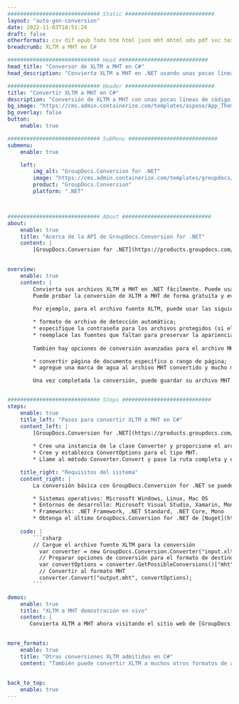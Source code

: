 ```yaml
---
############################# Static ############################
layout: "auto-gen-conversion"
date: 2022-11-03T18:51:24
draft: false
otherformats: csv dif epub fods htm html json mht mhtml ods pdf sxc tex tsv xlam xls xlsb xlsm xlsx xlt xltm xltx xml xps
breadcrumb: XLTM a MHT en C#

############################# Head ############################
head_title: "Conversor de XLTM a MHT en C#"
head_description: "Convierta XLTM a MHT en .NET usando unas pocas líneas de código. Utilice la API de conversión de documentos de GroupDocs para convertir más de 160 formatos de archivo."

############################# Header ############################
title: "Convertir XLTM a MHT en C#"
description: "Conversión de XLTM a MHT con unas pocas líneas de código .NET"
bg_image: "https://cms.admin.containerize.com/templates/aspose/App_Themes/V3/images/bg/header1.png"
bg_overlay: false
button:
    enable: true

############################# SubMenu ############################
submenu:
    enable: true

    left:
        img_alt: "GroupDocs.Conversion for .NET"
        image: "https://cms.admin.containerize.com/templates/groupdocs/images/product-logos/90x90-noborder/groupdocs-conversion-net.png"
        product: "GroupDocs.Conversion"
        platform: ".NET"



############################# About ############################
about:
    enable: true
    title: "Acerca de la API de GroupDocs.Conversion for .NET"
    content: |
        [GroupDocs.Conversion for .NET](https://products.groupdocs.com/conversion/net/) se puede usar para convertir Microsoft Word, Excel, PowerPoint, PDF, Visio y otros formatos. GroupDocs.Conversion es una API independiente que es adecuada para sistemas internos y de back-end donde se requiere un alto rendimiento. No depende de ningún software como Microsoft u Open Office.
    

overview:
    enable: true
    content: |
        Convierta sus archivos XLTM a MHT en .NET fácilmente. Puede usar solo un par de líneas de código C# en cualquier plataforma de su elección, como Windows, Linux, macOS.
        Puede probar la conversión de XLTM a MHT de forma gratuita y evaluar la calidad de los resultados de la conversión. Junto con los escenarios de conversión de archivos simples, puede probar opciones más avanzadas para cargar el archivo de origen XLTM y para guardar el resultado de salida MHT. 
        
        Por ejemplo, para el archivo fuente XLTM, puede usar las siguientes opciones de carga:

        * formato de archivo de detección automática;
        * especifique la contraseña para los archivos protegidos (si el formato de archivo lo admite);
        * reemplace las fuentes que faltan para preservar la apariencia del documento.
        
        También hay opciones de conversión avanzadas para el archivo MHT:

        * convertir página de documento específico o rango de página;
        * agregue una marca de agua al archivo MHT convertido y mucho más.

        Una vez completada la conversión, puede guardar su archivo MHT en la ruta del archivo local o en cualquier almacenamiento de terceros como FTP, Amazon S3, Google Drive, Dropbox, etc. Tenga en cuenta que para convertir XLTM a MHT no es necesario instalar ningún software adicional, como MS Office, Open Office, Adobe Acrobat Reader, etc.


############################# Steps ############################
steps:
    enable: true
    title_left: "Pasos para convertir XLTM a MHT en C#"
    content_left: |
        [GroupDocs.Conversion for .NET](https://products.groupdocs.com/conversion/net/) facilita a los desarrolladores convertir un archivo XLTM a MHT con unas pocas líneas de código.
        
        * Cree una instancia de la clase Converter y proporcione el archivo XLTM con la ruta completa
        * Cree y establezca ConvertOptions para el tipo MHT.
        * Llame al método Converter.Convert y pase la ruta completa y el formato (MHT) como parámetro

    title_right: "Requisitos del sistema"
    content_right: |
        La conversión básica con GroupDocs.Conversion for .NET se puede realizar en unos pocos pasos simples. Nuestras API son compatibles con todas las principales plataformas y sistemas operativos. Antes de ejecutar el código a continuación, asegúrese de tener instalados los siguientes requisitos previos en su sistema.

        * Sistemas operativos: Microsoft Windows, Linux, Mac OS
        * Entornos de desarrollo: Microsoft Visual Studio, Xamarin, MonoDevelop
        * Frameworks: .NET Framework, .NET Standard, .NET Core, Mono
        * Obtenga el último GroupDocs.Conversion for .NET de [Nuget](https://www.nuget.org/packages/groupdocs.conversion)
         
    code: |
        ```csharp    
        // Cargue el archivo fuente XLTM para la conversión
          var converter = new GroupDocs.Conversion.Converter("input.xltm");
          // Preparar opciones de conversión para el formato de destino MHT
          var convertOptions = converter.GetPossibleConversions()["mht"].ConvertOptions;
          // Convertir al formato MHT
          converter.Convert("output.mht", convertOptions);
        ```

demos:
    enable: true
    title: "XLTM a MHT demostración en vivo"
    content: |
       Convierta XLTM a MHT ahora visitando el sitio web de [GroupDocs.Conversion App](https://products.groupdocs.app/conversion/family). La demostración en línea tiene las siguientes ventajas
          

more_formats:
    enable: true
    title: "Otras conversiones XLTM admitidas en C#"
    content: "También puede convertir XLTM a muchos otros formatos de archivo. Consulte la lista a continuación."
       
       
back_to_top:
    enable: true
---
```

